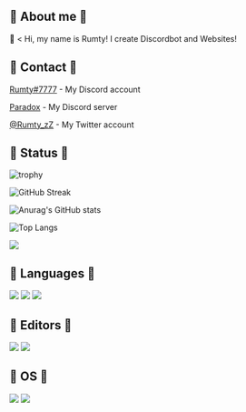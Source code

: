 ## 🌟 About me 🌟

👻 < Hi, my name is Rumty!
I create Discordbot and Websites!

## 🌟 Contact 🌟
[Rumty#7777](https://discordapp.com/users/691137657484476466) - My Discord account

[Paradox](https://discord.gg/ch4nge) - My Discord server

[@Rumty_zZ](https://twitter.com/@Rumty_zZ) - My Twitter account

## 🌟 Status 🌟
![trophy](https://github-profile-trophy.vercel.app/?username=Rumty&theme=tokyonight&no-bg=true&no-frame=true&margin-w=5&margin-h=5&title=MultipleLang,Commits,PullRequest,Repositories,Issues,Followers)

![GitHub Streak](https://streak-stats.demolab.com?user=Rumty&theme=tokyonight&hide_border=true&border_radius=15&date_format=%5BY.%5Dn.j&background=22272E&stroke=5865F2&ring=5865F2&fire=5865F2&currStreakNum=57F287&sideNums=ADBAC7&currStreakLabel=ADBAC7&sideLabels=ADBAC7&dates=ADBAC7)

![Anurag's GitHub stats](https://github-readme-stats.vercel.app/api?username=Rumty&theme=tokyonight)

![Top Langs](https://github-readme-stats.vercel.app/api/top-langs/?username=Rumty&layout=compact&theme=tokyonight)

![](http://github-profile-summary-cards.vercel.app/api/cards/profile-details?username=Rumty&theme=github_dark)

## 🌟 Languages 🌟
![](https://img.shields.io/badge/-Python-F9DC3E.svg?logo=python&style=flat)
![](https://img.shields.io/badge/HTML5-E34F26?style=flat&logo=html5&logoColor=white)
![](https://img.shields.io/badge/CSS3-1572B6?style=flat&logo=css3&logoColor=white)

## 🌟 Editors 🌟
![](https://img.shields.io/badge/Visual_Studio_Code-0078d7?style=flatlabelColor=black&logo=visual-studio-code)
![](https://img.shields.io/badge/Replit-9c9c9c?logo=replit&style=flat)

## 🌟 OS 🌟
![](https://img.shields.io/badge/-Apple-999999.svg?logo=apple&style=plastic)
![](https://img.shields.io/badge/Windows-00a4ef?logo=windows&style=flat)
